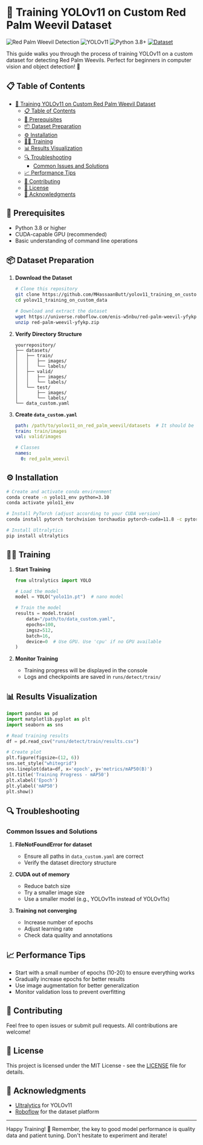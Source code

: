 # 🎯 Training YOLOv11 on Custom Red Palm Weevil Dataset

![Red Palm Weevil Detection](https://img.shields.io/badge/Computer%20Vision-Object%20Detection-blue)
![YOLOv11](https://img.shields.io/badge/Model-YOLOv11-brightgreen)
![Python 3.8+](https://img.shields.io/badge/Python-3.8+-blue.svg)
[![Dataset](https://img.shields.io/badge/Dataset-Roboflow-orange)](https://universe.roboflow.com/enis-w5nbu/red-palm-weevil-yfykp/dataset/3)

This guide walks you through the process of training YOLOv11 on a custom dataset for detecting Red Palm Weevils. Perfect for beginners in computer vision and object detection! 🚀

## 📋 Table of Contents
- [🎯 Training YOLOv11 on Custom Red Palm Weevil Dataset](#-training-yolov11-on-custom-red-palm-weevil-dataset)
  - [📋 Table of Contents](#-table-of-contents)
  - [🔧 Prerequisites](#-prerequisites)
  - [📦 Dataset Preparation](#-dataset-preparation)
  - [⚙️ Installation](#️-installation)
  - [🏋️‍♂️ Training](#️️-training)
  - [📊 Results Visualization](#-results-visualization)
  - [🔍 Troubleshooting](#-troubleshooting)
    - [Common Issues and Solutions](#common-issues-and-solutions)
  - [📈 Performance Tips](#-performance-tips)
  - [🤝 Contributing](#-contributing)
  - [📄 License](#-license)
  - [🙏 Acknowledgments](#-acknowledgments)

## 🔧 Prerequisites
- Python 3.8 or higher
- CUDA-capable GPU (recommended)
- Basic understanding of command line operations

## 📦 Dataset Preparation

1. **Download the Dataset**
   ```bash
   # Clone this repository
   git clone https://github.com/MHassaanButt/yolov11_training_on_custom_data.git
   cd yolov11_training_on_custom_data
   
   # Download and extract the dataset
   wget https://universe.roboflow.com/enis-w5nbu/red-palm-weevil-yfykp/dataset/3
   unzip red-palm-weevil-yfykp.zip
   ```

2. **Verify Directory Structure**
   ```
   yourrepository/
   ├── datasets/
   │   ├── train/
   │   │   ├── images/
   │   │   └── labels/
   │   ├── valid/
   │   │   ├── images/
   │   │   └── labels/
   │   └── test/
   │       ├── images/
   │       └── labels/
   └── data_custom.yaml
   ```

3. **Create `data_custom.yaml`**
   ```yaml
   path: /path/to/yolov11_on_red_palm_weevil/datasets  # It should be absoulate path accordingly to your system directory
   train: train/images
   val: valid/images
   
   # Classes
   names:
     0: red_palm_weevil
   ```

## ⚙️ Installation

```bash
# Create and activate conda environment
conda create -n yolo11_env python=3.10
conda activate yolo11_env

# Install PyTorch (adjust according to your CUDA version)
conda install pytorch torchvision torchaudio pytorch-cuda=11.8 -c pytorch -c nvidia

# Install Ultralytics
pip install ultralytics
```

## 🏋️‍♂️ Training

1. **Start Training**
   ```python
   from ultralytics import YOLO
   
   # Load the model
   model = YOLO("yolo11n.pt")  # nano model
   
   # Train the model
   results = model.train(
       data="/path/to/data_custom.yaml",
       epochs=100,
       imgsz=512,
       batch=16,
       device=0  # Use GPU. Use 'cpu' if no GPU available
   )
   ```

2. **Monitor Training**
   - Training progress will be displayed in the console
   - Logs and checkpoints are saved in `runs/detect/train/`

## 📊 Results Visualization

```python
import pandas as pd
import matplotlib.pyplot as plt
import seaborn as sns

# Read training results
df = pd.read_csv("runs/detect/train/results.csv")

# Create plot
plt.figure(figsize=(12, 6))
sns.set_style("whitegrid")
sns.lineplot(data=df, x='epoch', y='metrics/mAP50(B)')
plt.title('Training Progress - mAP50')
plt.xlabel('Epoch')
plt.ylabel('mAP50')
plt.show()
```

## 🔍 Troubleshooting

### Common Issues and Solutions

1. **FileNotFoundError for dataset**
   - Ensure all paths in `data_custom.yaml` are correct
   - Verify the dataset directory structure

2. **CUDA out of memory**
   - Reduce batch size
   - Try a smaller image size
   - Use a smaller model (e.g., YOLOv11n instead of YOLOv11x)

3. **Training not converging**
   - Increase number of epochs
   - Adjust learning rate
   - Check data quality and annotations

## 📈 Performance Tips

- Start with a small number of epochs (10-20) to ensure everything works
- Gradually increase epochs for better results
- Use image augmentation for better generalization
- Monitor validation loss to prevent overfitting

## 🤝 Contributing

Feel free to open issues or submit pull requests. All contributions are welcome!

## 📄 License

This project is licensed under the MIT License - see the [LICENSE](LICENSE) file for details.

## 🙏 Acknowledgments

- [Ultralytics](https://github.com/ultralytics/ultralytics) for YOLOv11
- [Roboflow](https://roboflow.com/) for the dataset platform

---

Happy Training! 🎉 Remember, the key to good model performance is quality data and patient tuning. Don't hesitate to experiment and iterate!
